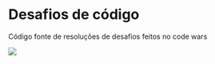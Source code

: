 # Desafios de código

Código fonte de resoluções de desafios feitos no code wars

<img src="https://www.codewars.com/users/xand3/badges/large"></img>
